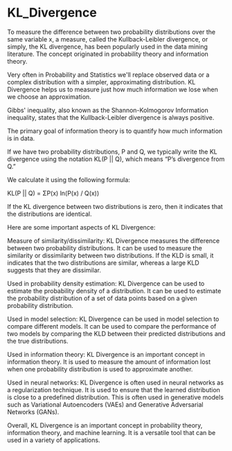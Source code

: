 # KL_Divergence

To measure the difference between two probability distributions over the same variable x, a measure, called the Kullback-Leibler divergence, or simply, the KL divergence, has been popularly used in the data mining literature. The concept originated in probability theory and information theory.

Very often in Probability and Statistics we'll replace observed data or a complex distribution with a simpler, approximating distribution. KL Divergence helps us to measure just how much information we lose when we choose an approximation.

Gibbs' inequality, also known as the Shannon-Kolmogorov Information inequality, states that the Kullback-Leibler divergence is always positive.

The primary goal of information theory is to quantify how much information is in data.  

If we have two probability distributions, P and Q, we typically write the KL divergence using the notation KL(P || Q), which means “P’s divergence from Q.”

We calculate it using the following formula:

KL(P || Q) = ΣP(x) ln(P(x) / Q(x))

If the KL divergence between two distributions is zero, then it indicates that the distributions are identical.

Here are some important aspects of KL Divergence:

Measure of similarity/dissimilarity: KL Divergence measures the difference between two probability distributions. It can be used to measure the similarity or dissimilarity between two distributions. If the KLD is small, it indicates that the two distributions are similar, whereas a large KLD suggests that they are dissimilar.

Used in probability density estimation: KL Divergence can be used to estimate the probability density of a distribution. It can be used to estimate the probability distribution of a set of data points based on a given probability distribution.

Used in model selection: KL Divergence can be used in model selection to compare different models. It can be used to compare the performance of two models by comparing the KLD between their predicted distributions and the true distributions.

Used in information theory: KL Divergence is an important concept in information theory. It is used to measure the amount of information lost when one probability distribution is used to approximate another.

Used in neural networks: KL Divergence is often used in neural networks as a regularization technique. It is used to ensure that the learned distribution is close to a predefined distribution. This is often used in generative models such as Variational Autoencoders (VAEs) and Generative Adversarial Networks (GANs).

Overall, KL Divergence is an important concept in probability theory, information theory, and machine learning. It is a versatile tool that can be used in a variety of applications.
